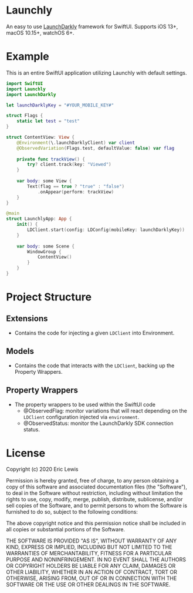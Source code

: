# Launchly

An easy to use [LaunchDarkly](https://launchdarkly.com) framework for SwiftUI. Supports iOS 13+, macOS 10.15+, watchOS 6+.

# Example

This is an entire SwiftUI application utilizing Launchly with default settings.

```swift
import SwiftUI
import Launchly
import LaunchDarkly

let launchDarklyKey = "#YOUR_MOBILE_KEY#"

struct Flags {
    static let test = "test"
}

struct ContentView: View {
    @Environment(\.launchDarklyClient) var client
    @ObservedVariation(Flags.test, defaultValue: false) var flag
    
    private func trackView() {
        try? client.track(key: "Viewed")
    }
    
    var body: some View {
        Text(flag == true ? "true" : "false")
            .onAppear(perform: trackView)
    }
}

@main
struct LaunchlyApp: App {
    init() {
        LDClient.start(config: LDConfig(mobileKey: launchDarklyKey))
    }
    
    var body: some Scene {
        WindowGroup {
            ContentView()
        }
    }
}
```

# Project Structure

## Extensions
- Contains the code for injecting a given `LDClient` into Environment.

## Models
- Contains the code that interacts with the `LDClient`, backing up the Property Wrappers.

## Property Wrappers
- The property wrappers to be used within the SwiftUI code
    - @ObservedFlag: monitor variations that will react depending on the `LDClient` configuration injected via `environment`.
    - @ObservedStatus: monitor the LaunchDarkly SDK connection status. 
    
# License
Copyright (c) 2020 Eric Lewis

Permission is hereby granted, free of charge, to any person obtaining a copy
of this software and associated documentation files (the "Software"), to deal
in the Software without restriction, including without limitation the rights
to use, copy, modify, merge, publish, distribute, sublicense, and/or sell
copies of the Software, and to permit persons to whom the Software is
furnished to do so, subject to the following conditions:

The above copyright notice and this permission notice shall be included in all
copies or substantial portions of the Software.

THE SOFTWARE IS PROVIDED "AS IS", WITHOUT WARRANTY OF ANY KIND,
EXPRESS OR IMPLIED, INCLUDING BUT NOT LIMITED TO THE WARRANTIES OF
MERCHANTABILITY, FITNESS FOR A PARTICULAR PURPOSE AND NONINFRINGEMENT.
IN NO EVENT SHALL THE AUTHORS OR COPYRIGHT HOLDERS BE LIABLE FOR ANY CLAIM,
DAMAGES OR OTHER LIABILITY, WHETHER IN AN ACTION OF CONTRACT, TORT OR
OTHERWISE, ARISING FROM, OUT OF OR IN CONNECTION WITH THE SOFTWARE OR THE USE
OR OTHER DEALINGS IN THE SOFTWARE.

